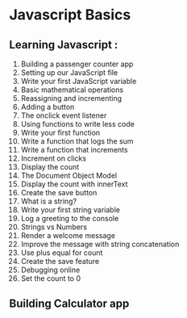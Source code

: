 # Javascript Basics

## Learning Javascript :
1. Building a passenger counter app
2. Setting up our JavaScript file
3. Write your first JavaScript variable
4. Basic mathematical operations
5. Reassigning and incrementing
6. Adding a button
7. The onclick event listener
8. Using functions to write less code
9. Write your first function
10. Write a function that logs the sum
11. Write a function that increments
12. Increment on clicks
13. Display the count
14. The Document Object Model
15. Display the count with innerText
16. Create the save button
17. What is a string?
18. Write your first string variable
19. Log a greeting to the console
20. Strings vs Numbers
21. Render a welcome message
22. Improve the message with string concatenation
23. Use plus equal for count
24. Create the save feature
25. Debugging online
26. Set the count to 0

## Building Calculator app